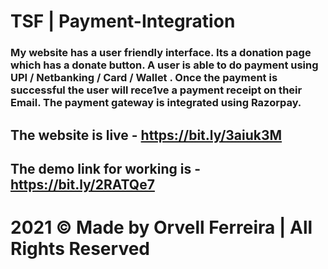 # TSF | Payment-Integration

### My website has a user friendly interface. Its a donation page which has a donate button. A user is able to do payment using UPI / Netbanking / Card / Wallet . Once the payment is successful the user will rece1ve a payment receipt on their Email. The payment gateway is integrated using Razorpay.

## The website is live - https://bit.ly/3aiuk3M
## The demo link for working is - https://bit.ly/2RATQe7

# 2021 © Made by Orvell Ferreira | All Rights Reserved
